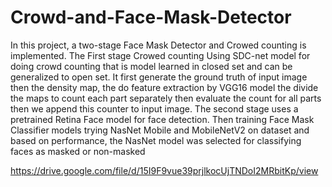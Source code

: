 # Crowd-and-Face-Mask-Detector
In this project, a two-stage Face Mask Detector and Crowed counting is implemented.
The First stage Crowed counting  Using SDC-net model for doing crowd counting that is model learned in closed set and can be generalized to open set.
It first generate the ground truth of input image then the density map, the do feature extraction 
by VGG16 model the divide the maps to count each part separately then evaluate the count for all parts then we append this counter to input image. 
The second stage uses a pretrained Retina Face model for face detection. Then training Face Mask Classifier models trying NasNet Mobile and MobileNetV2 on dataset and based on performance, 
the NasNet model was selected for classifying faces as masked or non-masked 

https://drive.google.com/file/d/15I9F9vue39prjlkocUjTNDoI2MRbitKp/view

